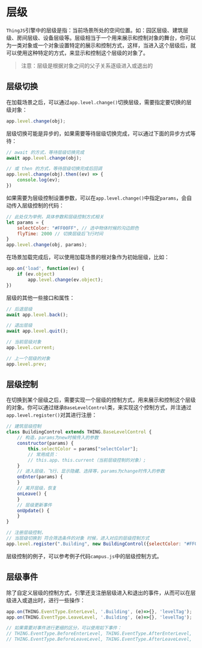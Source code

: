 # 层级
<!-- level -->

`ThingJS`引擎中的层级是指：当前场景所处的空间位置。如：园区层级、建筑层级、房间层级、设备层级等。层级相当于一个用来展示和控制对象的舞台，你可以为一类对象或一个对象设置特定的展示和控制方式，这样，当进入这个层级后，就可以使用这种特定的方式，来显示和控制这个层级的对象了。

> 注意：层级是根据对象之间的父子关系逐级进入或退出的

## 层级切换

在加载场景之后，可以通过`app.level.change()`切换层级，需要指定要切换的层级对象：
```javascript
app.level.change(obj);
```

层级切换可能是异步的，如果需要等待层级切换完成，可以通过下面的异步方式等待：
```javascript
// await 的方式，等待层级切换完成
await app.level.change(obj); 

// 或 then 的方式，等待层级切换完成后回调
app.level.change(obj).then((ev) => {
    console.log(ev);
})
```

如果需要为层级控制设置参数，可以在`app.level.change()`中指定`params`，会自动传入层级控制的代码：
```javascript
// 此处仅为举例，具体参数和层级控制方式相关
let params = {
    selectColor: "#FF00FF", // 选中物体时候的沟边颜色
    flyTime: 2000 // 切换层级后飞行时间
}
app.level.change(obj, params);
```

在场景加载完成后，可以使用加载场景的根对象作为初始层级，比如：
```javascript
app.on('load', function(ev) {
    if (ev.object)
        app.level.change(ev.object);
})
```

层级的其他一些接口和属性：
```javascript
// 后退层级
await app.level.back();

// 退出层级
await app.level.quit();

// 当前层级对象
app.level.current;

// 上一个层级的对象
app.level.prev;
```

## 层级控制

在切换到某个层级之后，需要实现一个层级的控制方式，用来展示和控制这个层级的对象。你可以通过继承`BaseLevelControl`类，来实现这个控制方式，并注通过`app.level.register()`对其进行注册：

```javascript
// 建筑层级控制
class BuildingControl extends THING.BaseLevelControl {
    // 构造，params为new时候传入的参数
    constructor(params) {
        this.selectColor = params["selectColor"];
        // 常用成员：
        // this.app、this.current（当前层级控制的对象）;
    }
    // 进入层级，飞行、显示隐藏、选择等，params为change时传入的参数
    onEnter(params) {
    }
    // 离开层级，恢复
    onLeave() {
    }
    // 层级更新事件
    onUpdate() {
    }
}

// 注册层级控制，
// 当层级切换到 符合筛选条件的对象 时候，进入对应的层级控制方式
app.level.register(".Building", new BuildingControl({selectColor: "#FF00FF"}));
```

层级控制的例子，可以参考例子代码`campus.js`中的层级控制方式。

## 层级事件
除了自定义层级的控制方式，引擎还支注册层级进入和退出的事件，从而可以在层级进入或退出时，进行一些操作：
```javascript
app.on(THING.EventType.EnterLevel, '.Building', (e)=>{}, 'levelTag');
app.on(THING.EventType.LeaveLevel, '.Building', (e)=>{}, 'levelTag');

// 如果需要对事件进行更细的区分，可以使用如下事件：
// THING.EventType.BeforeEnterLevel, THING.EventType.AfterEnterLevel,
// THING.EventType.BeforeLeaveLevel, THING.EventType.AfterLeaveLevel,
```

